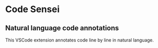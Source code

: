 # Code Sensei
## Natural language code annotations

This VSCode extension annotates code line by line in natural language.
